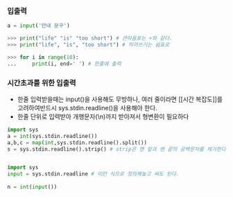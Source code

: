 ---
---

### 입출력

```python
a = input('안내 문구')

>>> print("life" "is" "too short") # 큰따옴표는 +와 같다.
>>> print("life", "is", "too short") # 띄어쓰기는 쉼표로

>>> for i in range(10): 
...     print(i, end=' ') # 한줄에 출력
```

### 시간초과를 위한 입출력
+ 한줄 입력받을때는 input()을 사용해도 무방하나,  여러 줄이라면 [[시간 복잡도]]를 고려하여반드시 sys.stdin.readline()을 사용해야 한다.
+ 한줄 단위로 입력받아 개행문자(\n)까지 받아져서 형변환이 필요하다
```python
import sys
a = int(sys.stdin.readline())
a,b,c = map(int,sys.stdin.readline().split())
s = sys.stdin.readline().strip() # strip은 맨 앞과 맨 끝의 공백문자를 제거한다.


import sys  
input = sys.stdin.readline # 이런 식으로 정의해놓고 써도 된다.
  
n = int(input())
```